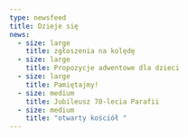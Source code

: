```yaml
---
type: newsfeed
title: Dzieje się
news:
  - size: large
    title: zgłoszenia na kolędę
  - size: large
    title: Propozycje adwentowe dla dzieci
  - size: large
    title: Pamiętajmy!
  - size: medium
    title: Jubileusz 70-lecia Parafii
  - size: medium
    title: "otwarty kościół "
---
```

